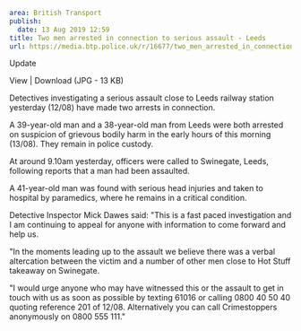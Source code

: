 ```yaml
area: British Transport
publish:
  date: 13 Aug 2019 12:59
title: Two men arrested in connection to serious assault - Leeds
url: https://media.btp.police.uk/r/16677/two_men_arrested_in_connection_to_serious_assault
```

Update

View | Download (JPG - 13 KB)

Detectives investigating a serious assault close to Leeds railway station yesterday (12/08) have made two arrests in connection.

A 39-year-old man and a 38-year-old man from Leeds were both arrested on suspicion of grievous bodily harm in the early hours of this morning (13/08). They remain in police custody.

At around 9.10am yesterday, officers were called to Swinegate, Leeds, following reports that a man had been assaulted.

A 41-year-old man was found with serious head injuries and taken to hospital by paramedics, where he remains in a critical condition.

Detective Inspector Mick Dawes said: "This is a fast paced investigation and I am continuing to appeal for anyone with information to come forward and help us.

"In the moments leading up to the assault we believe there was a verbal altercation between the victim and a number of other men close to Hot Stuff takeaway on Swinegate.

"I would urge anyone who may have witnessed this or the assault to get in touch with us as soon as possible by texting 61016 or calling 0800 40 50 40 quoting reference 201 of 12/08. Alternatively you can call Crimestoppers anonymously on 0800 555 111."
